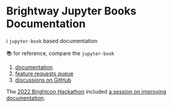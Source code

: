 # Brightway Jupyter Books Documentation

ℹ️ `jupyter-book` based documentation

📚 for reference, compare the `jupyter-book`

1. [documentation](https://jupyterbook.org/en/stable/intro.html)
2. [feature requests queue](https://executablebooks.org/en/latest/feature-vote.html)
3. [discussions on GitHub](https://github.com/orgs/executablebooks/discussions)

The [2022 Brightcon Hackathon](https://2022.brightcon.link/) included [a session on improving documentation](https://github.com/brightway-lca/hackathons/issues/10).
